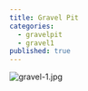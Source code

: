 ```yaml
---
title: Gravel Pit
categories: 
  - gravelpit
  - gravel1
published: true
---
```


![gravel-1.jpg]({{site.baseurl}}/_img/gravel-1.jpg)

